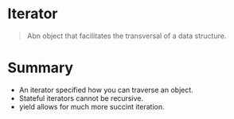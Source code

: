 # Iterator

> Abn object that facilitates the transversal of a data structure.

# Summary

- An iterator specified how you can traverse an object.
- Stateful iterators cannot be recursive.
- yield allows for much more succint iteration.
